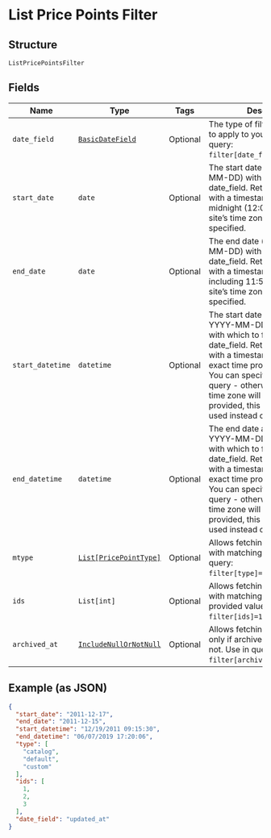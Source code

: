 
# List Price Points Filter

## Structure

`ListPricePointsFilter`

## Fields

| Name | Type | Tags | Description |
|  --- | --- | --- | --- |
| `date_field` | [`BasicDateField`](../../doc/models/basic-date-field.md) | Optional | The type of filter you would like to apply to your search. Use in query: `filter[date_field]=created_at`. |
| `start_date` | `date` | Optional | The start date (format YYYY-MM-DD) with which to filter the date_field. Returns price points with a timestamp at or after midnight (12:00:00 AM) in your site’s time zone on the date specified. |
| `end_date` | `date` | Optional | The end date (format YYYY-MM-DD) with which to filter the date_field. Returns price points with a timestamp up to and including 11:59:59PM in your site’s time zone on the date specified. |
| `start_datetime` | `datetime` | Optional | The start date and time (format YYYY-MM-DD HH:MM:SS) with which to filter the date_field. Returns price points with a timestamp at or after exact time provided in query. You can specify timezone in query - otherwise your site's time zone will be used. If provided, this parameter will be used instead of start_date. |
| `end_datetime` | `datetime` | Optional | The end date and time (format YYYY-MM-DD HH:MM:SS) with which to filter the date_field. Returns price points with a timestamp at or before exact time provided in query. You can specify timezone in query - otherwise your site's time zone will be used. If provided, this parameter will be used instead of end_date. |
| `mtype` | [`List[PricePointType]`](../../doc/models/price-point-type.md) | Optional | Allows fetching price points with matching type. Use in query: `filter[type]=custom,catalog`. |
| `ids` | `List[int]` | Optional | Allows fetching price points with matching id based on provided values. Use in query: `filter[ids]=1,2,3`. |
| `archived_at` | [`IncludeNullOrNotNull`](../../doc/models/include-null-or-not-null.md) | Optional | Allows fetching price points only if archived_at is present or not. Use in query: `filter[archived_at]=not_null`. |

## Example (as JSON)

```json
{
  "start_date": "2011-12-17",
  "end_date": "2011-12-15",
  "start_datetime": "12/19/2011 09:15:30",
  "end_datetime": "06/07/2019 17:20:06",
  "type": [
    "catalog",
    "default",
    "custom"
  ],
  "ids": [
    1,
    2,
    3
  ],
  "date_field": "updated_at"
}
```

